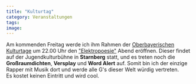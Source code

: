 ```yaml
---
title: "Kulturtag"
category: Veranstaltungen
tags: 
image: 
---
```


Am kommenden Freitag werde ich ihm Rahmen der [Oberbayerischen Kulturtage](http://www.oberbayerische-kulturtage.de/) um 22.00 Uhr den ["Elektropoesie"](http://www.literaturseiten-muenchen.de/termine/7777) Abend eröffnen. Dieser findet auf der Jugendkulturbühne in **Starnberg** statt, und es treten noch die **Großraumdichten**, **Versplay** und **Word Alert** auf. Somit bin ich der einzige Rapper mit Musik dort und werde alle G's dieser Welt würdig vertreten.  
Es kostet keinen Eintritt und wird cool.